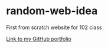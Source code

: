 # random-web-idea

First from scratch website for 102 class

[Link to my GitHub portfolio](https://github.com/ReeceRenninger)

